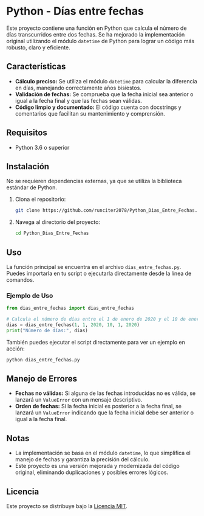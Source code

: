 # Python - Días entre fechas

Este proyecto contiene una función en Python que calcula el número de días transcurridos entre dos fechas. Se ha mejorado la implementación original utilizando el módulo `datetime` de Python para lograr un código más robusto, claro y eficiente.

## Características

- **Cálculo preciso:** Se utiliza el módulo `datetime` para calcular la diferencia en días, manejando correctamente años bisiestos.
- **Validación de fechas:** Se comprueba que la fecha inicial sea anterior o igual a la fecha final y que las fechas sean válidas.
- **Código limpio y documentado:** El código cuenta con docstrings y comentarios que facilitan su mantenimiento y comprensión.

## Requisitos

- Python 3.6 o superior

## Instalación

No se requieren dependencias externas, ya que se utiliza la biblioteca estándar de Python.

1. Clona el repositorio:

   ```bash
   git clone https://github.com/runciter2078/Python_Dias_Entre_Fechas.git
   ```

2. Navega al directorio del proyecto:

   ```bash
   cd Python_Dias_Entre_Fechas
   ```

## Uso

La función principal se encuentra en el archivo `dias_entre_fechas.py`. Puedes importarla en tu script o ejecutarla directamente desde la línea de comandos.

### Ejemplo de Uso

```python
from dias_entre_fechas import dias_entre_fechas

# Calcula el número de días entre el 1 de enero de 2020 y el 10 de enero de 2020
dias = dias_entre_fechas(1, 1, 2020, 10, 1, 2020)
print("Número de días:", dias)
```

También puedes ejecutar el script directamente para ver un ejemplo en acción:

```bash
python dias_entre_fechas.py
```

## Manejo de Errores

- **Fechas no válidas:** Si alguna de las fechas introducidas no es válida, se lanzará un `ValueError` con un mensaje descriptivo.
- **Orden de fechas:** Si la fecha inicial es posterior a la fecha final, se lanzará un `ValueError` indicando que la fecha inicial debe ser anterior o igual a la fecha final.

## Notas

- La implementación se basa en el módulo `datetime`, lo que simplifica el manejo de fechas y garantiza la precisión del cálculo.
- Este proyecto es una versión mejorada y modernizada del código original, eliminando duplicaciones y posibles errores lógicos.

## Licencia

Este proyecto se distribuye bajo la [Licencia MIT](LICENSE).
